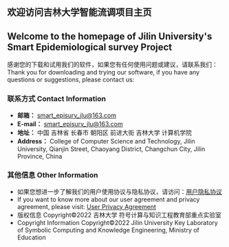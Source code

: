 ## 欢迎访问吉林大学智能流调项目主页
## Welcome to the homepage of Jilin University's Smart Epidemiological survey Project
感谢您的下载和试用我们的软件，如果您有任何使用问题或建议，请联系我们：  
Thank you for downloading and trying our software, if you have any questions or suggestions, please contact us:
### 联系方式  Contact Information
- **邮箱：** smart_episurv_jlu@163.com
- **E-mail：** smart_episurv_jlu@163.com
- **地址：** 中国 吉林省 长春市 朝阳区 前进大街 吉林大学 计算机学院
- **Address：** College of Computer Science and Technology, Jilin University, Qianjin Street, Chaoyang District, Changchun City, Jilin Province, China
### 其他信息  Other Information
- 如果您想进一步了解我们的用户使用协议与隐私协议，请访问：[用户隐私协议](protocol.md)
- If you want to know more about our user agreement and privacy agreement, please visit: [User Privacy Agreement](protocol.md)
- 版权信息 Copyright©2022 吉林大学 符号计算与知识工程教育部重点实验室
- Copyright Information Copyright©2022 Jilin University Key Laboratory of Symbolic Computing and Knowledge Engineering, Ministry of Education
